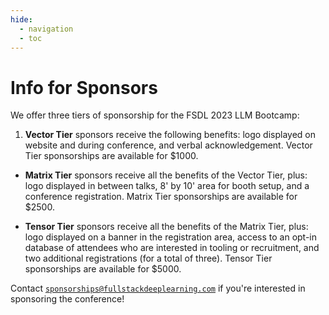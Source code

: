 ```yaml
---
hide:
  - navigation
  - toc
---
```


# Info for Sponsors

We offer three tiers of sponsorship for the FSDL 2023 LLM Bootcamp:

1. **Vector Tier** sponsors receive the following benefits: logo displayed on website and during conference, and verbal acknowledgement. Vector Tier sponsorships are available for $1000.

- **Matrix Tier** sponsors receive all the benefits of the Vector Tier, plus: logo displayed in between talks, 8' by 10' area for booth setup, and a conference registration. Matrix Tier sponsorships are available for $2500.

- **Tensor Tier** sponsors receive all the benefits of the Matrix Tier, plus: logo displayed on a banner in the registration area, access to an opt-in database of attendees who are interested in tooling or recruitment, and two additional registrations (for a total of three). Tensor Tier sponsorships are available for $5000.

Contact
[`sponsorships@fullstackdeeplearning.com`](mailto:sponsorships@fullstackdeeplearning.com)
if you're interested in sponsoring the conference!
